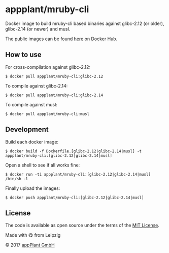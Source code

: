 # appplant/mruby-cli
Docker image to build mruby-cli based binaries against glibc-2.12 (or older), glibc-2.14 (or newer) and musl.

The public images can be found [here][repo] on Docker Hub.


## How to use

For cross-compilation against glibc-2.12:

    $ docker pull appplant/mruby-cli:glibc-2.12

To compile against glibc-2.14:

    $ docker pull appplant/mruby-cli:glibc-2.14

To compile against musl:

    $ docker pull appplant/mruby-cli:musl


## Development

Build each docker image:

    $ docker build -f Dockerfile.[glibc-2.12|glibc-2.14|musl] -t appplant/mruby-cli:[glibc-2.12|glibc-2.14|musl]

Open a shell to see if all works fine:

    $ docker run -ti appplant/mruby-cli:[glibc-2.12|glibc-2.14|musl] /bin/sh -l


Finally upload the images:

    $ docker push appplant/mruby-cli:[glibc-2.12|glibc-2.14|musl] 


## License

The code is available as open source under the terms of the [MIT License][license].

Made with :yum: from Leipzig

© 2017 [appPlant GmbH][appplant]

[repo]: https://hub.docker.com/r/appplant/mruby-cli/
[license]: https://opensource.org/licenses/MIT
[appplant]: www.appplant.de
